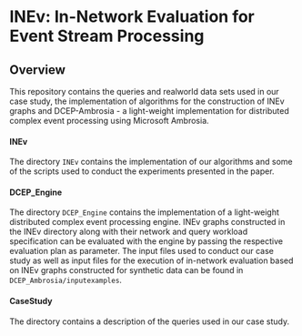 # INEv: In-Network Evaluation for Event Stream Processing

## Overview

This repository contains the queries and realworld data sets used in our case study, the implementation of algorithms for the construction of INEv graphs and DCEP-Ambrosia - a light-weight implementation for distributed complex event processing using Microsoft Ambrosia.


#### INEv

The directory `INEv` contains the implementation of our algorithms and some of the scripts used to conduct the experiments presented in the paper.

#### DCEP_Engine

The directory `DCEP_Engine` contains the implementation of a light-weight distributed complex event processing engine. INEv graphs constructed in the INEv directory along with their network and query workload specification can be evaluated with the engine by passing the respective evaluation plan as parameter. The input files used to conduct our case study as well as input files for the execution of in-network evaluation based on INEv graphs constructed for synthetic data can be found in `DCEP_Ambrosia/inputexamples`.

#### CaseStudy

The directory contains a description of the queries used in our case study.

